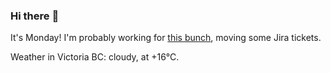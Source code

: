 ### Hi there :wave:

It's Monday! I'm probably working for [this bunch](https://github.com/kohofinancial), moving some Jira tickets.

Weather in Victoria BC: cloudy, at +16°C.
